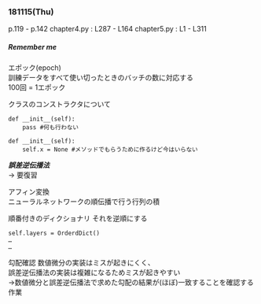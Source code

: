 ### 181115(Thu)  
p.119 - p.142
chapter4.py : L287 - L164
chapter5.py : L1 - L311
##### *Remember me*  
エポック(epoch)  
訓練データをすべて使い切ったときのバッチの数に対応する  
100回 = 1エポック

クラスのコンストラクタについて
```
def __init__(self):
    pass #何も行わない

def __init__(self):
    self.x = None #メソッドでもらうために作るけど今はいらない
```

***誤差逆伝播法***  
-> 要復習

アフィン変換  
ニューラルネットワークの順伝播で行う行列の積

順番付きのディクショナリ
それを逆順にする
```
self.layers = OrderdDict()
…
…
```

勾配確認
数値微分の実装はミスが起きにくく、  
誤差逆伝播法の実装は複雑になるためミスが起きやすい  
->数値微分と誤差逆伝播法で求めた勾配の結果が(ほぼ)一致することを確認する作業
